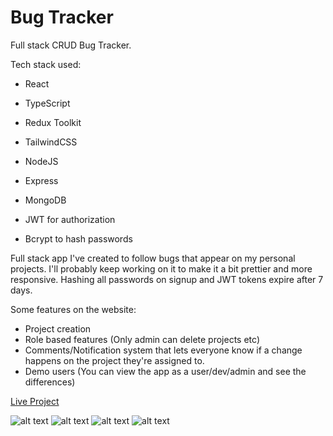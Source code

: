 # Bug Tracker

Full stack CRUD Bug Tracker.

Tech stack used:
- React
- TypeScript
- Redux Toolkit
- TailwindCSS

- NodeJS
- Express
- MongoDB
- JWT for authorization
- Bcrypt to hash passwords

Full stack app I've created to follow bugs that appear on my personal projects. I'll probably keep working on it to make it a bit prettier and more responsive.
Hashing all passwords on signup and JWT tokens expire after 7 days. 

Some features on the website:
- Project creation
- Role based features (Only admin can delete projects etc)
- Comments/Notification system that lets everyone know if a change happens on the project they're assigned to.
- Demo users (You can view the app as a user/dev/admin and see the differences)

<a href="https://draganstefanovic12.github.io/Bug-Tracker/#/login">Live Project</a>

![alt text](https://i.imgur.com/nEiqGLM.png)
![alt text](https://i.imgur.com/xZioy1G.png)
![alt text](https://i.imgur.com/POD8nxk.png)
![alt text](https://i.imgur.com/tyndjr5.png)
